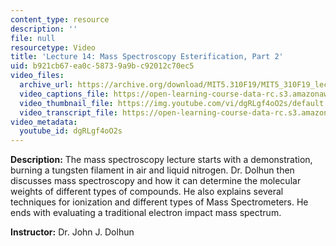```yaml
---
content_type: resource
description: ''
file: null
resourcetype: Video
title: 'Lecture 14: Mass Spectroscopy Esterification, Part 2'
uid: b921cb67-ea0c-5873-9a9b-c92012c70ec5
video_files:
  archive_url: https://archive.org/download/MIT5.310F19/MIT5_310F19_lec14_300k.mp4
  video_captions_file: https://open-learning-course-data-rc.s3.amazonaws.com/5-310-laboratory-chemistry-fall-2019/83d23317084e5b51878cac0d60aa06eb_dgRLgf4oO2s.vtt
  video_thumbnail_file: https://img.youtube.com/vi/dgRLgf4oO2s/default.jpg
  video_transcript_file: https://open-learning-course-data-rc.s3.amazonaws.com/5-310-laboratory-chemistry-fall-2019/da0c89ad60038506d4a94671745d4e68_dgRLgf4oO2s.pdf
video_metadata:
  youtube_id: dgRLgf4oO2s
---
```


**Description:** The mass spectroscopy lecture starts with a demonstration, burning a tungsten filament in air and liquid nitrogen. Dr. Dolhun then discusses mass spectroscopy and how it can determine the molecular weights of different types of compounds. He also explains several techniques for ionization and different types of Mass Spectrometers. He ends with evaluating a traditional electron impact mass spectrum.

**Instructor:** Dr. John J. Dolhun
